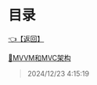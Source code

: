 # 目录  


[👈【返回】](/__Catalog__/Unity笔记/__Catalog__Unity笔记)  


[📜MVVM和MVC架构](/Unity笔记/UI系统/MVVM和MVC架构)  







> 2024/12/23 4:15:19
